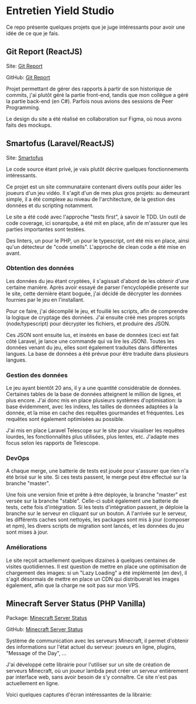 # Entretien Yield Studio
Ce repo présente quelques projets que je juge intéressants pour avoir une idée de ce que je fais.

## Git Report (ReactJS)
Site: [Git Report](https://git-report.com/)

GitHub: [Git Report](https://github.com/adrien-nf/git-report-web)

Projet permettant de gérer des rapports à partir de son historique de commits, j'ai plutôt géré la partie front-end, tandis que mon collègue a géré la partie back-end (en C#). Parfois nous avions des sessions de Peer Programming.

Le design du site a été réalisé en collaboration sur Figma, où nous avons faits des mockups.

## Smartofus (Laravel/ReactJS)
Site: [Smartofus](https://www.smartofus.net/)

Le code source étant privé, je vais plutôt décrire quelques fonctionnements intéressants.

Ce projet est un site communataire contenant divers outils pour aider les joueurs d'un jeu vidéo. Il s'agit d'un de mes plus gros projets: au demeurant simple, il a été complexe au niveau de l'architecture, de la gestion des données et du scripting notamment.

Le site a été codé avec l'approche "tests first", à savoir le TDD. Un outil de code coverage, ici sonarqube, a été mit en place, afin de m'assurer que les parties importantes sont testées.

Des linters, un pour le PHP, un pour le typescript, ont été mis en place, ainsi qu'un détecteur de "code smells". L'approche de clean code a été mise en avant.

### Obtention des données

Les données du jeu étant cryptées, il s'agissait d'abord de les obtenir d'une certaine manière. Après avoir essayé de parser l'encyclopédie présente sur le site, cette dernière étant boguée, j'ai décidé de décrypter les données fournies par le jeu en l'installant.

Pour ce faire, j'ai décompilé le jeu, et fouillé les scripts, afin de comprendre la logique de cryptage des données. J'ai ensuite créé mes propres scripts (node/typescript) pour décrypter les fichiers, et produire des JSON.

Ces JSON sont ensuite lus, et insérés en base de données (ceci est fait côté Laravel, je lance une commande qui va lire les JSON). Toutes les données venant du jeu, elles sont également traduites dans différentes langues. La base de données a été prévue pour être traduite dans plusieurs langues.

### Gestion des données
Le jeu ayant bientôt 20 ans, il y a une quantité considérable de données. Certaines tables de la base de données atteignent le million de lignes, et plus encore. J'ai donc mis en place plusieurs systèmes d'optimisation: la base évidemment, avec les indexs, les tailles de données adaptées à la donnée, et la mise en cache des requêtes gourmandes et fréquentes. Les requêtes sont également optimisées au possible.

J'ai mis en place Laravel Telescope sur le site pour visualiser les requêtes lourdes, les fonctionnalités plus utilisées, plus lentes, etc. J'adapte mes focus selon les rapports de Telescope.

### DevOps
A chaque merge, une batterie de tests est jouée pour s'assurer que rien n'a été brisé sur le site. Si ces tests passent, le merge peut être effectué sur la branche "master".

Une fois une version finie et prête à être déployée, la branche "master" est versée sur la branche "stable". Celle-ci subit également une batterie de tests, cette fois d'intégration. Si les tests d'intégration passent, je déploie la branche sur le serveur en cliquant sur un bouton. A l'arrivée sur le serveur, les différents caches sont nettoyés, les packages sont mis à jour (composer et npm), les divers scripts de migration sont lancés, et les données du jeu sont mises à jour.

### Améliorations
Le site reçoit actuellement quelques dizaines à quelques centaines de visites quotidiennes. Il est question de mettre en place une optimisation de chargement des images: si un "Lazy Loading" a été implémenté (en dev), il s'agit désormais de mettre en place un CDN qui distribuerait les images également, afin que la charge ne soit pas sur mon VPS.

## Minecraft Server Status (PHP Vanilla)
Package: [Minecraft Server Status](https://packagist.org/packages/adrien-nf/minecraft-server-status)

GitHub: [Minecraft Server Status](https://github.com/adrien-nf/minecraft-server-status)

Système de communication avec les serveurs Minecraft, il permet d'obtenir des informations sur l'état actuel du serveur: joueurs en ligne, plugins, "Message of the Day", ...

J'ai développé cette librairie pour l'utiliser sur un site de création de serveurs Minecraft, où un joueur lambda peut créer un serveur entièrement par interface web, sans avoir besoin de s'y connaître. Ce site n'est pas actuellement en ligne.

Voici quelques captures d'écran intéressantes de la librairie:

